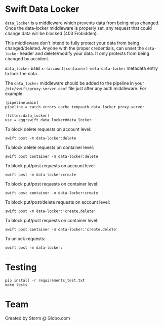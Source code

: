 # Swift Data Locker

``data_locker`` is a middleware which prevents data from being miss changed.
Once the data-locker middleware is properly set, any request that could change
data will be blocked (403 Frobidden).

This middleware don't intend to fully protect your data from being
changed/deleted. Anyone with the proper credentials, can unset the
``data-locker`` header and delete/modify your data. It only protects from being
changed by accident.

``data_locker`` uses ``x-(account|container)-meta-data-locker`` metadata entry
to lock the data.

The ``data_locker`` middleware should be added to the pipeline in
your ``/etc/swift/proxy-server.conf`` file just after any auth middleware.
For example:

    [pipeline:main]
    pipeline = catch_errors cache tempauth data_locker proxy-server

    [filter:data_locker]
    use = egg:swift_data_locker#data_locker

To block delete requests on account level:

    swift post -m data-locker:delete

To block delete requests on container level:

    swift post container -m data-locker:delete

To block put/post requests on account level:

    swift post -m data-locker:create

To block put/post requests on container level:

    swift post container -m data-locker:create

To block put/post/delete requests on account level:

    swift post -m data-locker:'create,delete'

To block put/post requests on container level:

    swift post container -m data-locker:'create,delete'

To unlock requests:

    swift post -m data-locker:

# Testing

    pip install -r requirements_test.txt
    make tests

# Team

Created by Storm @ Globo.com
